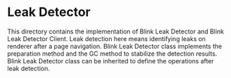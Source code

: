 # Leak Detector

This directory contains the implementation of Blink Leak Detector and Blink Leak Detector Client.
Leak detection here means identifying leaks on renderer after a page navigation.
Blink Leak Detector class implements the preparation method and the GC method to stabilize the detection results.
Blink Leak Detector class can be inherited to define the operations after leak detection.
